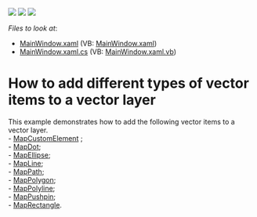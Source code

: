<!-- default badges list -->
![](https://img.shields.io/endpoint?url=https://codecentral.devexpress.com/api/v1/VersionRange/128571110/14.1.5%2B)
[![](https://img.shields.io/badge/Open_in_DevExpress_Support_Center-FF7200?style=flat-square&logo=DevExpress&logoColor=white)](https://supportcenter.devexpress.com/ticket/details/T145602)
[![](https://img.shields.io/badge/📖_How_to_use_DevExpress_Examples-e9f6fc?style=flat-square)](https://docs.devexpress.com/GeneralInformation/403183)
<!-- default badges end -->
<!-- default file list -->
*Files to look at*:

* [MainWindow.xaml](./CS/DXMapExample/MainWindow.xaml) (VB: [MainWindow.xaml](./VB/DXMapExample/MainWindow.xaml))
* [MainWindow.xaml.cs](./CS/DXMapExample/MainWindow.xaml.cs) (VB: [MainWindow.xaml.vb](./VB/DXMapExample/MainWindow.xaml.vb))
<!-- default file list end -->
# How to add different types of vector items to a vector layer


This example demonstrates how to add the following vector items to a vector layer.<br />- <a href="https://documentation.devexpress.com/#WPF/clsDevExpressXpfMapMapCustomElementtopic">MapCustomElement</a> ;<br />- <a href="https://documentation.devexpress.com/#WPF/clsDevExpressXpfMapMapDottopic">MapDot</a>;<br />- <a href="https://documentation.devexpress.com/#WPF/clsDevExpressXpfMapMapEllipsetopic">MapEllipse</a>;<br />- <a href="https://documentation.devexpress.com/#WPF/clsDevExpressXpfMapMapLinetopic">MapLine</a>;<br />- <a href="https://documentation.devexpress.com/#WPF/clsDevExpressXpfMapMapPathtopic">MapPath</a>;<br />- <a href="https://documentation.devexpress.com/#WPF/clsDevExpressXpfMapMapPolygontopic">MapPolygon</a>;<br />- <a href="https://documentation.devexpress.com/#WPF/clsDevExpressXpfMapMapPolylinetopic">MapPolyline</a>;<br />- <a href="https://documentation.devexpress.com/#WPF/clsDevExpressXpfMapMapPushpintopic">MapPushpin</a>;<br />- <a href="https://documentation.devexpress.com/#WPF/clsDevExpressXpfMapMapRectangletopic">MapRectangle</a>.

<br/>


